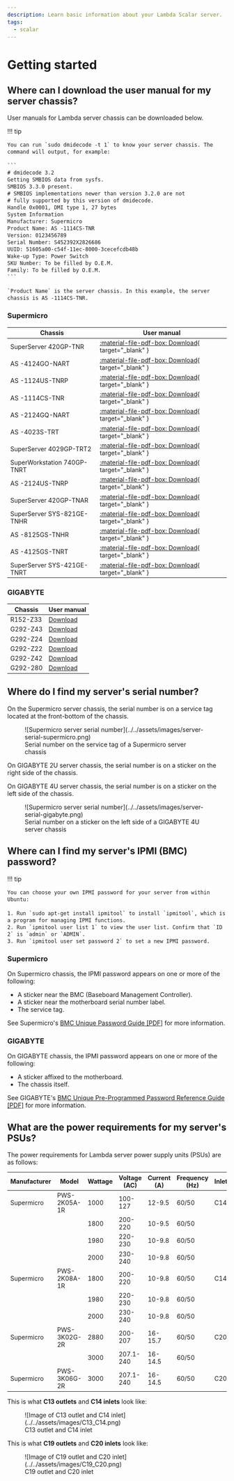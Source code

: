```yaml
---
description: Learn basic information about your Lambda Scalar server.
tags:
  - scalar
---
```


# Getting started

## Where can I download the user manual for my server chassis?

User manuals for Lambda server chassis can be downloaded below.

!!! tip

    You can run `sudo dmidecode -t 1` to know your server chassis. The command will output, for example:

    ```
    # dmidecode 3.2
    Getting SMBIOS data from sysfs.
    SMBIOS 3.3.0 present.
    # SMBIOS implementations newer than version 3.2.0 are not
    # fully supported by this version of dmidecode.
    Handle 0x0001, DMI type 1, 27 bytes
    System Information
    Manufacturer: Supermicro
    Product Name: AS -1114CS-TNR
    Version: 0123456789
    Serial Number: S452392X2826686
    UUID: 51605a00-c54f-11ec-8000-3cecefcdb48b
    Wake-up Type: Power Switch
    SKU Number: To be filled by O.E.M.
    Family: To be filled by O.E.M.
    ```

    `Product Name` is the server chassis. In this example, the server chassis is AS -1114CS-TNR.

### Supermicro

| Chassis                     | User manual                                                                |
| --------------------------- | -------------------------------------------------------------------------- |
| SuperServer 420GP-TNR       | [:material-file-pdf-box: Download](https://www.supermicro.com/manuals/superserver/4U/MNL-2389.pdf){ target="_blank" } |
| AS -4124GO-NART             | [:material-file-pdf-box: Download](https://www.supermicro.com/manuals/superserver/4U/MNL-2379.pdf){ target="_blank" } |
| AS -1124US-TNRP             | [:material-file-pdf-box: Download](https://www.supermicro.com/manuals/superserver/1U/MNL-2286.pdf){ target="_blank" } |
| AS -1114CS-TNR              | [:material-file-pdf-box: Download](https://www.supermicro.com/manuals/superserver/1U/MNL-2397.pdf){ target="_blank" } |
| AS -2124GQ-NART             | [:material-file-pdf-box: Download](https://www.supermicro.com/manuals/superserver/2U/MNL-2356.pdf){ target="_blank" } |
| AS -4023S-TRT               | [:material-file-pdf-box: Download](https://www.supermicro.com/manuals/superserver/4U/MNL-2037.pdf){ target="_blank" } |
| SuperServer 4029GP-TRT2     | [:material-file-pdf-box: Download](https://www.supermicro.com/manuals/superserver/4U/MNL-2107.pdf){ target="_blank" } |
| SuperWorkstation 740GP-TNRT | [:material-file-pdf-box: Download](https://www.supermicro.com/manuals/superserver/4U/MNL-2292.pdf){ target="_blank" } |
| AS -2124US-TNRP             | [:material-file-pdf-box: Download](https://www.supermicro.com/manuals/superserver/2U/MNL-2288.pdf){ target="_blank" } |
| SuperServer 420GP-TNAR      | [:material-file-pdf-box: Download](https://www.supermicro.com/manuals/superserver/4U/MNL-2350.pdf){ target="_blank" } |
| SuperServer SYS-821GE-TNHR  | [:material-file-pdf-box: Download](https://www.supermicro.com/manuals/superserver/8U/MNL-2596.pdf){ target="_blank" } |
| AS -8125GS-TNHR             | [:material-file-pdf-box: Download](https://www.supermicro.com/manuals/superserver/8U/MNL-2598.pdf){ target="_blank" } |
| AS -4125GS-TNRT             | [:material-file-pdf-box: Download](https://www.supermicro.com/manuals/superserver/4U/MNL-2614.pdf){ target="_blank" } |
| SuperServer SYS-421GE-TNRT  | [:material-file-pdf-box: Download](https://www.supermicro.com/manuals/superserver/4U/MNL-2593.pdf){ target="_blank" } |

### GIGABYTE

| Chassis  | User manual                                                                                                 |
| -------- | ----------------------------------------------------------------------------------------------------------- |
| R152-Z33 | [Download](https://download.gigabyte.com/FileList/Manual/server\_manual\_R152-Z33\_e\_10.pdf)               |
| G292-Z43 | [Download](https://download.gigabyte.com/FileList/Manual/server\_system\_manual\_G292-Z43\_e\_v10.pdf)      |
| G292-Z24 | [Download](https://download.gigabyte.com/FileList/Manual/server\_system\_manual\_G292-Z24\_e\_A00.pdf)      |
| G292-Z22 | [Download](https://download.gigabyte.com/FileList/Manual/server\_system\_manual\_g292-z20\_z22\_e\_1.0.pdf) |
| G292-Z42 | [Download](https://download.gigabyte.com/FileList/Manual/server\_system\_manual\_g292-z40\_z42\_e\_1.0.pdf) |
| G292-280 | [Download](https://download.gigabyte.com/FileList/Manual/server\_manual\_G292-280\_e\_10.pdf)               |

## Where do I find my server's serial number?

On the Supermicro server chassis, the serial number is on a service tag located at the front-bottom of the chassis.

<figure markdown="span">
  ![Supermicro server serial number](../../assets/images/server-serial-supermicro.png)
  <figcaption>Serial number on the service tag of a Supermicro server chassis</figcaption>
</figure>


On GIGABYTE 2U server chassis, the serial number is on a sticker on the right side of the chassis.

On GIGABYTE 4U server chassis, the serial number is on a sticker on the left side of the chassis.

<figure markdown="span">
  ![Supermicro server serial number](../../assets/images/server-serial-gigabyte.png)
  <figcaption>Serial number on a sticker on the left side of a GIGABYTE 4U server chassis</figcaption>
</figure>

## Where can I find my server's IPMI (BMC) password?

!!! tip

    You can choose your own IPMI password for your server from within Ubuntu:

    1. Run `sudo apt-get install ipmitool` to install `ipmitool`, which is a program for managing IPMI functions.
    2. Run `ipmitool user list 1` to view the user list. Confirm that `ID 2` is `admin` or `ADMIN`.
    3. Run `ipmitool user set password 2` to set a new IPMI password.

### Supermicro

On Supermicro chassis, the IPMI password appears on one or more of the following:

* A sticker near the BMC (Baseboard Management Controller).
* A sticker near the motherboard serial number label.
* The service tag.

See Supermicro's [BMC Unique Password Guide \[PDF\]](https://www.supermicro.com/support/BMC\_Unique\_Password\_Guide.pdf) for more information.

### GIGABYTE

On GIGABYTE chassis, the IPMI password appears on one or more of the following:

* A sticker affixed to the motherboard.
* The chassis itself.

See GIGABYTE's [BMC Unique Pre-Programmed Password Reference Guide \[PDF\]](https://www.gigabyte.com/Fileupload/Global/Multimedia/101/file/573/1015.pdf) for more information.

## What are the power requirements for my server's PSUs?

The power requirements for Lambda server power supply units (PSUs) are as follows:

| Manufacturer | Model        | Wattage | Voltage (AC) | Current (A) | Frequency (Hz) | Inlet/Outlet | Efficiency               |
| ------------ | ------------ | ------- | ------------ | ----------- | -------------- | ------------ | ------------------------ |
| Supermicro   | PWS-2K05A-1R | 1000    | 100-127      | 12-9.5      | 60/50          | C14/C13      | 80 Plus Titanium (> 96%) |
|              |              | 1800    | 200-220      | 10-9.5      | 60/50          |              |                          |
|              |              | 1980    | 220-230      | 10-9.8      | 60/50          |              |                          |
|              |              | 2000    | 230-240      | 10-9.8      | 60/50          |              |                          |
| Supermicro   | PWS-2K08A-1R | 1800    | 200-220      | 10-9.8      | 60/50          | C14/C13      | 80 Plus Titanium (> 96%) |
|              |              | 1980    | 220-230      | 10-9.8      | 60/50          |              |                          |
|              |              | 2000    | 230-240      | 10-9.8      | 60/50          |              |                          |
| Supermicro   | PWS-3K02G-2R | 2880    | 200-207      | 16-15.7     | 60/50          | C20/C19      | 80 Plus Titanium (> 96%) |
|              |              | 3000    | 207.1-240    | 16-14.5     | 60/50          |              |                          |
| Supermicro   | PWS-3K06G-2R | 3000    | 207.1-240    | 16-14.5     | 60/50          | C20/C19      |                          |

This is what **C13 outlets** and **C14 inlets** look like:

<figure markdown="span">
  ![Image of C13 outlet and C14 inlet](../../assets/images/C13_C14.png)
  <figcaption>C13 outlet and C14 inlet</figcaption>
</figure>

This is what **C19 outlets** and **C20 inlets** look like:

<figure markdown="span">
  ![Image of C19 outlet and C20 inlet](../../assets/images/C19_C20.png)
  <figcaption>C19 outlet and C20 inlet</figcaption>
</figure>
